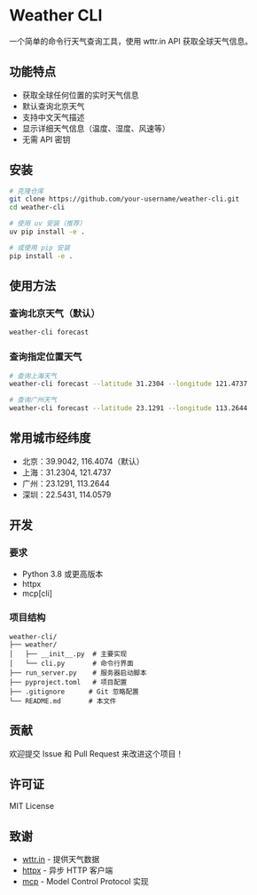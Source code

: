 # Weather CLI

一个简单的命令行天气查询工具，使用 wttr.in API 获取全球天气信息。

## 功能特点

- 获取全球任何位置的实时天气信息
- 默认查询北京天气
- 支持中文天气描述
- 显示详细天气信息（温度、湿度、风速等）
- 无需 API 密钥

## 安装

```bash
# 克隆仓库
git clone https://github.com/your-username/weather-cli.git
cd weather-cli

# 使用 uv 安装（推荐）
uv pip install -e .

# 或使用 pip 安装
pip install -e .
```

## 使用方法

### 查询北京天气（默认）

```bash
weather-cli forecast
```

### 查询指定位置天气

```bash
# 查询上海天气
weather-cli forecast --latitude 31.2304 --longitude 121.4737

# 查询广州天气
weather-cli forecast --latitude 23.1291 --longitude 113.2644
```

## 常用城市经纬度

- 北京：39.9042, 116.4074（默认）
- 上海：31.2304, 121.4737
- 广州：23.1291, 113.2644
- 深圳：22.5431, 114.0579

## 开发

### 要求

- Python 3.8 或更高版本
- httpx
- mcp[cli]

### 项目结构

```
weather-cli/
├── weather/
│   ├── __init__.py  # 主要实现
│   └── cli.py       # 命令行界面
├── run_server.py    # 服务器启动脚本
├── pyproject.toml   # 项目配置
├── .gitignore      # Git 忽略配置
└── README.md       # 本文件
```

## 贡献

欢迎提交 Issue 和 Pull Request 来改进这个项目！

## 许可证

MIT License

## 致谢

- [wttr.in](https://wttr.in) - 提供天气数据
- [httpx](https://www.python-httpx.org/) - 异步 HTTP 客户端
- [mcp](https://github.com/lablup/mcp) - Model Control Protocol 实现
